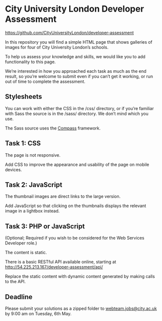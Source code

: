 City University London Developer Assessment
===========================================

https://github.com/CityUniversityLondon/developer-assessment

In this repository you will find a simple HTML page that shows galleries of images for four of City University London’s schools.

To help us assess your knowledge and skills, we would like you to add functionality to this page.

We’re interested in how you approached each task as much as the end result, so you’re welcome to submit even if you can’t get it working, or run out of time to complete the assessment.

Stylesheets
-----------

You can work with either the CSS in the /css/ directory, or if you’re familiar with Sass the source is in the /sass/ directory. We don’t mind which you use.

The Sass source uses the [Compass](http://compass-style.org/) framework.

Task 1: CSS
-----------

The page is not responsive.

Add CSS to improve the appearance and usability of the page on mobile devices.

Task 2: JavaScript
------------------

The thumbnail images are direct links to the large version.

Add JavaScript so that clicking on the thumbnails displays the relevant image in a lightbox instead.

Task 3: PHP or JavaScript
-------------------------

(Optional; Required if you wish to be considered for the Web Services Developer role.)

The content is static.

There is a basic RESTful API available online, starting at http://54.225.213.167/developer-assessment/api/

Replace the static content with dynamic content generated by making calls to the API.

Deadline
--------

Please submit your solutions as a zipped folder to [webteam.jobs@city.ac.uk](mailto:webteam.jobs@city.ac.uk) by 9:00 am on Tuesday, 6th May.
